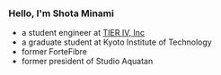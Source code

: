 ### Hello, I'm Shota Minami

- a student engineer at [TIER IV, Inc](https://github.com/tier4)
- a graduate student at Kyoto Institute of Technology
- former ForteFibre
- former president of Studio Aquatan
